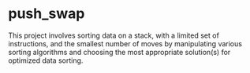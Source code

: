 # push_swap
This project involves sorting data on a stack, with a limited set of instructions, and the smallest number of moves by manipulating various sorting algorithms and choosing the most appropriate solution(s) for optimized data sorting.
